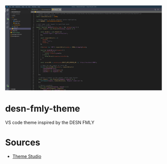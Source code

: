 ![Screenshot of DESN FMLY Theme](https://github.com/mchorton4/desn-fmly-theme/blob/main/Screenshot%202022-10-25%20at%2010-12-06%20Edit%20-%20Untitled.png?raw=true)

# desn-fmly-theme
VS code theme inspired by the DESN FMLY

# Sources
* [Theme Studio](https://themes.vscode.one/your-themes)
